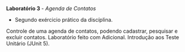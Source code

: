 **Laboratório 3** - *Agenda de Contatos*

- Segundo exércicio prático da discíplina.

Controle de uma agenda de contatos, podendo cadastrar, pesquisar e excluir contatos. Laboratório feito com Adicional. Introdução aos Teste Unitário (JUnit 5).
